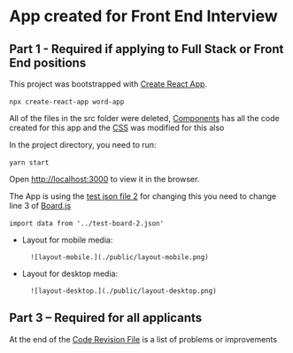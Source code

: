  # App created for Front End Interview

## Part 1 - Required if applying to Full Stack or Front End positions

This project was bootstrapped with [Create React App](https://github.com/facebook/create-react-app).

`npx create-react-app word-app`

All of the files in the src folder were deleted, [Components](src/components) has all the code created for this app and the [CSS](src/index.css) was modified for this also

In the project directory, you need to run:

`yarn start`

Open [http://localhost:3000](http://localhost:3000) to view it in the browser.

The App is using the [test json file 2](src/test-board-2.json) for changing this you need to change line 3 of [Board.js](src/components/Board.js)

`import data from '../test-board-2.json'`

- Layout for mobile media:

		![layout-mobile.](./public/layout-mobile.png)

- Layout for desktop media:

		![layout-desktop.](./public/layout-desktop.png)


## Part 3 – Required for all applicants

At the end of the [Code Revision File](public/code_revision.txt) is a list of problems or improvements
